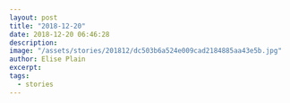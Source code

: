 ```yaml
---
layout: post
title: "2018-12-20"
date: 2018-12-20 06:46:28
description: 
image: "/assets/stories/201812/dc503b6a524e009cad2184885aa43e5b.jpg"
author: Elise Plain
excerpt: 
tags: 
  - stories
---
```



<p></p>
